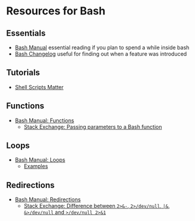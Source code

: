 # Resources for Bash

## Essentials

-   [Bash Manual](http://www.gnu.org/software/bash/manual/bash.html)
    essential reading if you plan to spend a while inside bash
-   [Bash Changelog](https://github.com/bminor/bash/blob/master/CHANGES)
    useful for finding out when a feature was introduced

## Tutorials

-   [Shell Scripts Matter](https://dev.to/thiht/shell-scripts-matter)

## Functions

-   [Bash Manual: Functions](https://www.gnu.org/software/bash/manual/bash.html#Shell-Functions)
    -   [Stack Exchange: Passing parameters to a Bash function](http://stackoverflow.com/a/6212408/130638)

## Loops

-   [Bash Manual: Loops](https://www.gnu.org/software/bash/manual/bash.html#Looping-Constructs)
    -   [Examples](https://www.cyberciti.biz/faq/bash-for-loop/)

## Redirections

-   [Bash Manual: Redirections](https://www.gnu.org/software/bash/manual/bash.html#Redirections)
    -   [Stack Exchange: Difference between `2>&-`, `2>/dev/null`, `|&`, `&>/dev/null` and `>/dev/null 2>&1`](http://unix.stackexchange.com/q/70963/50703)
